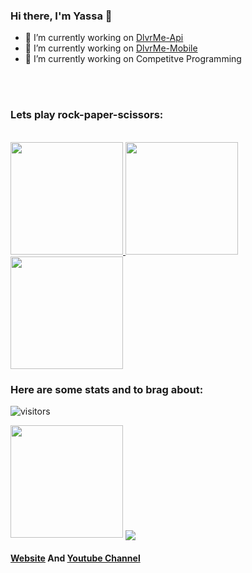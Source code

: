 ### Hi there, I'm Yassa 👋
- 🔭 I’m currently working on [DlvrMe-Api](https://github.com/yassataiseer/DlvrMe-API)
- 🔭 I’m currently working on [DlvrMe-Mobile](https://github.com/yassataiseer/DlvrMe-Mobile)
- 🔭 I’m currently working on Competitve Programming

<br />
<br />
<h3> Lets play rock-paper-scissors:</h3>
<br>
<a href="http://game.pythonanywhere.com/1">
<img height="180em" src="https://lh3.googleusercontent.com/proxy/L4dvNZ8CuJF-P9fyS_AfY7FUh6ouwoKamURHE4Cv1tQKjkK6S2igpGGN6r2KtT8mrrxsznjLRO1N8qgfJm48Lhs9" />
</a>
<a href="http://game.pythonanywhere.com/2">
 <img height="180em" src="https://cliparting.com/wp-content/uploads/2016/07/Paper-clipart-clipart-cliparts-for-you.jpg" /></a>

<br />
<a href="http://game.pythonanywhere.com/3">
 <img height="180em" src="https://lh3.googleusercontent.com/proxy/pauEJkt65sDy4fO8xcgysux3QmWEHEe7nTYQwNhxdjtXLGCISD__aHs6pfE6KoGQ_bD7na0-uFrYbGQIQQIaszUDaFbA9n0"/></a>
<br />
<h3> Here are some stats and to brag about:</h3>

![visitors](https://visitor-badge.glitch.me/badge?page_id=page.id)

<img height="180em" src="https://github-readme-stats.vercel.app/api?username=yassataiseer&show_icons=true&hide_border=true&&count_private=true&include_all_commits=true" />

<img align="center" src="https://github-readme-stats.vercel.app/api/top-langs/?username=yassataiseer&layout=compact" />

#### [Website](https://yassataiseer.github.io/) And [Youtube Channel](https://www.youtube.com/channel/UCgfY9CE1qvviUHBYd5xYofw)


